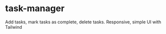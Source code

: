 # task-manager
Add tasks, mark tasks as complete, delete tasks. Responsive, simple UI with Tailwind
